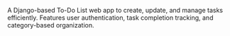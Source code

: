 A Django-based To-Do List web app to create, update, and manage tasks efficiently. Features user authentication, task completion tracking, and category-based organization.
